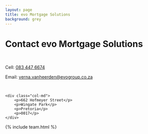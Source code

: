 ```yaml
---
layout: page
title: evo Mortgage Solutions
background: grey
---
```


<div class="col-lg-12 text-center">
	<h1 class="section-heading text-uppercase">Contact evo Mortgage Solutions</h1>
</div>

<br>

<div class="container contact-us">
  <div class="row">

  <div class="col-md">
		<!-- <p>Tel: <a href="tel:+27210232228"> 079 485 5355</a></p> -->
		<p>Cell: <a href="tel:+27834476674">083 447 6674</a></p>
		<p>Email: <a href="mailto:verna.vanheerden@evogroup.co.za?subject=Mail from evo Website">verna.vanheerden@evogroup.co.za</a></p>
		<br>
    </div>

    <div class="col-md">
    	<p>662 Hofmeyer Street</p>
    	<p>Wingate Park</p>
    	<p>Pretoria</p>
    	<p>0017</p>
    </div>

  </div>

</div>

{% include team.html %}
